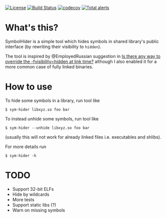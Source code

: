 [![License](http://img.shields.io/:license-MIT-blue.svg)](https://github.com/yugr/SymbolHider/blob/master/LICENSE.txt)
[![Build Status](https://github.com/yugr/SymbolHider/actions/workflows/ci.yml/badge.svg)](https://github.com/yugr/SymbolHider/actions)
[![codecov](https://codecov.io/gh/yugr/SymbolHider/branch/master/graph/badge.svg)](https://codecov.io/gh/yugr/SymbolHider)
[![Total alerts](https://img.shields.io/lgtm/alerts/g/yugr/SymbolHider.svg?logo=lgtm&logoWidth=18)](https://lgtm.com/projects/g/yugr/SymbolHider/alerts/)

# What's this?

SymbolHider is a simple tool which hides symbols in shared library's public interface
(by rewriting their visibility to `hidden`).

The tool is inspired by @EmployedRussian suggestion in [Is there any way to override the -fvisibility=hidden at link time?](https://stackoverflow.com/questions/36273404/is-there-any-way-to-override-the-fvisibility-hidden-at-link-time) although I also enabled it for a more common case of fully linked binaries.

# How to use

To hide some symbols in a library, run tool like
```
$ sym-hider libxyz.so foo bar
```

To instead _unhide_ some symbols, run tool like
```
$ sym-hider --unhide libxyz.so foo bar
```
(usually this will not work for already linked files i.e. executables and shlibs).

For more details run
```
$ sym-hider -h
```

# TODO

* Support 32-bit ELFs
* Hide by wildcards
* More tests
* Support static libs (?)
* Warn on missing symbols
